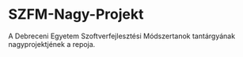 # SZFM-Nagy-Projekt
A Debreceni Egyetem Szoftverfejlesztési Módszertanok tantárgyának nagyprojektjének a repoja.
